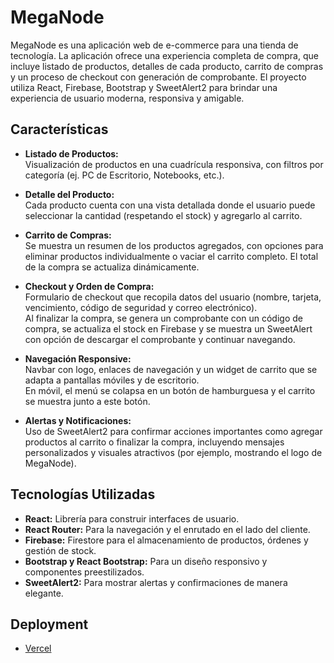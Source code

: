 # MegaNode

MegaNode es una aplicación web de e-commerce para una tienda de tecnología. La aplicación ofrece una experiencia completa de compra, que incluye listado de productos, detalles de cada producto, carrito de compras y un proceso de checkout con generación de comprobante. El proyecto utiliza React, Firebase, Bootstrap y SweetAlert2 para brindar una experiencia de usuario moderna, responsiva y amigable.

## Características

- **Listado de Productos:**  
  Visualización de productos en una cuadrícula responsiva, con filtros por categoría (ej. PC de Escritorio, Notebooks, etc.).

- **Detalle del Producto:**  
  Cada producto cuenta con una vista detallada donde el usuario puede seleccionar la cantidad (respetando el stock) y agregarlo al carrito.

- **Carrito de Compras:**  
  Se muestra un resumen de los productos agregados, con opciones para eliminar productos individualmente o vaciar el carrito completo. El total de la compra se actualiza dinámicamente.

- **Checkout y Orden de Compra:**  
  Formulario de checkout que recopila datos del usuario (nombre, tarjeta, vencimiento, código de seguridad y correo electrónico).  
  Al finalizar la compra, se genera un comprobante con un código de compra, se actualiza el stock en Firebase y se muestra un SweetAlert con opción de descargar el comprobante y continuar navegando.

- **Navegación Responsive:**  
  Navbar con logo, enlaces de navegación y un widget de carrito que se adapta a pantallas móviles y de escritorio.  
  En móvil, el menú se colapsa en un botón de hamburguesa y el carrito se muestra junto a este botón.

- **Alertas y Notificaciones:**  
  Uso de SweetAlert2 para confirmar acciones importantes como agregar productos al carrito o finalizar la compra, incluyendo mensajes personalizados y visuales atractivos (por ejemplo, mostrando el logo de MegaNode).

## Tecnologías Utilizadas

- **React:** Librería para construir interfaces de usuario.
- **React Router:** Para la navegación y el enrutado en el lado del cliente.
- **Firebase:** Firestore para el almacenamiento de productos, órdenes y gestión de stock.
- **Bootstrap y React Bootstrap:** Para un diseño responsivo y componentes preestilizados.
- **SweetAlert2:** Para mostrar alertas y confirmaciones de manera elegante.

## Deployment

- [Vercel](https://landing-monaco.vercel.app/)

